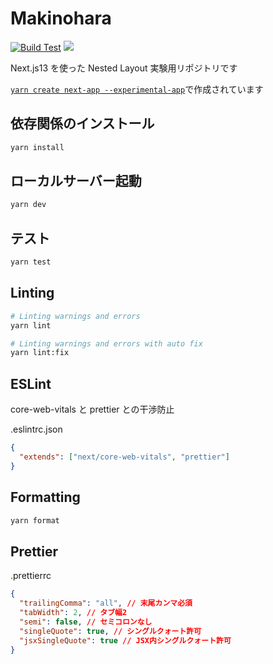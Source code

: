 # Makinohara

[![Build Test](https://github.com/waarrk/next_makinohara/actions/workflows/build.yml/badge.svg)](https://github.com/waarrk/next_makinohara/actions/workflows/build.yml) <a href="https://codeclimate.com/github/waarrk/next_makinohara/maintainability"><img src="https://api.codeclimate.com/v1/badges/ad927ea0aa0cccfea532/maintainability" /></a>

Next.js13 を使った Nested Layout 実験用リポジトリです

[`yarn create next-app --experimental-app`](https://github.com/vercel/next.js/tree/canary/packages/create-next-app)で作成されています

## 依存関係のインストール

```bash
yarn install
```

## ローカルサーバー起動

```bash
yarn dev
```

## テスト

```bash
yarn test
```

## Linting

```bash
# Linting warnings and errors
yarn lint

# Linting warnings and errors with auto fix
yarn lint:fix
```

## ESLint

core-web-vitals と prettier との干渉防止

.eslintrc.json

```json
{
  "extends": ["next/core-web-vitals", "prettier"]
}
```

## Formatting

```bash
yarn format
```

## Prettier

.prettierrc

```json
{
  "trailingComma": "all", // 末尾カンマ必須
  "tabWidth": 2, // タブ幅2
  "semi": false, // セミコロンなし
  "singleQuote": true, // シングルクォート許可
  "jsxSingleQuote": true // JSX内シングルクォート許可
}
```

